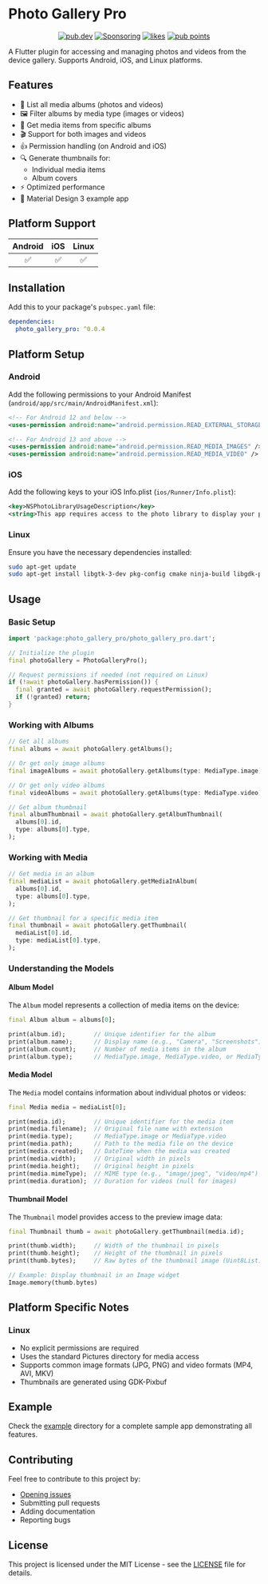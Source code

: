 # Photo Gallery Pro

<p align="center">
  <a href="https://pub.dev/packages/photo_gallery_pro"><img src="https://img.shields.io/pub/v/photo_gallery_pro.svg" alt="pub.dev"></a>
  <a href="https://github.com/binkapS#sponsor-me"><img src="https://img.shields.io/github/sponsors/binkapS" alt="Sponsoring"></a>
  <a href="https://pub.dev/packages/photo_gallery_pro/score"><img src="https://img.shields.io/pub/likes/photo_gallery_pro" alt="likes"></a>
  <a href="https://pub.dev/packages/photo_gallery_pro/score"><img src="https://img.shields.io/pub/points/photo_gallery_pro" alt="pub points"></a>
</p>

A Flutter plugin for accessing and managing photos and videos from the device gallery. Supports Android, iOS, and Linux platforms.

## Features

- 📱 List all media albums (photos and videos)
- 🖼️ Filter albums by media type (images or videos)
- 📂 Get media items from specific albums
- 🎬 Support for both images and videos
- 👍 Permission handling (on Android and iOS)
- 🔍 Generate thumbnails for:
  - Individual media items
  - Album covers
- ⚡ Optimized performance
- 🎨 Material Design 3 example app

## Platform Support

| Android | iOS | Linux |
|:-------:|:---:|:-----:|
|    ✅    |  ✅  |   ✅   |

## Installation

Add this to your package's `pubspec.yaml` file:

```yaml
dependencies:
  photo_gallery_pro: ^0.0.4
```

## Platform Setup

### Android

Add the following permissions to your Android Manifest (`android/app/src/main/AndroidManifest.xml`):

```xml
<!-- For Android 12 and below -->
<uses-permission android:name="android.permission.READ_EXTERNAL_STORAGE" />

<!-- For Android 13 and above -->
<uses-permission android:name="android.permission.READ_MEDIA_IMAGES" />
<uses-permission android:name="android.permission.READ_MEDIA_VIDEO" />
```

### iOS

Add the following keys to your iOS Info.plist (`ios/Runner/Info.plist`):

```xml
<key>NSPhotoLibraryUsageDescription</key>
<string>This app requires access to the photo library to display your photos and videos.</string>
```

### Linux

Ensure you have the necessary dependencies installed:

```bash
sudo apt-get update
sudo apt-get install libgtk-3-dev pkg-config cmake ninja-build libgdk-pixbuf2.0-dev
```

## Usage

### Basic Setup

```dart
import 'package:photo_gallery_pro/photo_gallery_pro.dart';

// Initialize the plugin
final photoGallery = PhotoGalleryPro();

// Request permissions if needed (not required on Linux)
if (!await photoGallery.hasPermission()) {
  final granted = await photoGallery.requestPermission();
  if (!granted) return;
}
```

### Working with Albums

```dart
// Get all albums
final albums = await photoGallery.getAlbums();

// Or get only image albums
final imageAlbums = await photoGallery.getAlbums(type: MediaType.image);

// Or get only video albums
final videoAlbums = await photoGallery.getAlbums(type: MediaType.video);

// Get album thumbnail
final albumThumbnail = await photoGallery.getAlbumThumbnail(
  albums[0].id,
  type: albums[0].type,
);
```

### Working with Media

```dart
// Get media in an album
final mediaList = await photoGallery.getMediaInAlbum(
  albums[0].id,
  type: albums[0].type,
);

// Get thumbnail for a specific media item
final thumbnail = await photoGallery.getThumbnail(
  mediaList[0].id,
  type: mediaList[0].type,
);
```

### Understanding the Models

#### Album Model

The `Album` model represents a collection of media items on the device:

```dart
final Album album = albums[0];

print(album.id);        // Unique identifier for the album
print(album.name);      // Display name (e.g., "Camera", "Screenshots")
print(album.count);     // Number of media items in the album
print(album.type);      // MediaType.image, MediaType.video, or MediaType.mixed
```

#### Media Model

The `Media` model contains information about individual photos or videos:

```dart
final Media media = mediaList[0];

print(media.id);        // Unique identifier for the media item
print(media.filename);  // Original file name with extension
print(media.type);      // MediaType.image or MediaType.video
print(media.path);      // Path to the media file on the device
print(media.created);   // DateTime when the media was created
print(media.width);     // Original width in pixels
print(media.height);    // Original height in pixels
print(media.mimeType);  // MIME type (e.g., "image/jpeg", "video/mp4")
print(media.duration);  // Duration for videos (null for images)
```

#### Thumbnail Model

The `Thumbnail` model provides access to the preview image data:

```dart
final Thumbnail thumb = await photoGallery.getThumbnail(media.id);

print(thumb.width);     // Width of the thumbnail in pixels
print(thumb.height);    // Height of the thumbnail in pixels
print(thumb.bytes);     // Raw bytes of the thumbnail image (Uint8List)

// Example: Display thumbnail in an Image widget
Image.memory(thumb.bytes)
```

## Platform Specific Notes

### Linux

- No explicit permissions are required
- Uses the standard Pictures directory for media access
- Supports common image formats (JPG, PNG) and video formats (MP4, AVI, MKV)
- Thumbnails are generated using GDK-Pixbuf

## Example

Check the [example](example) directory for a complete sample app demonstrating all features.

## Contributing

Feel free to contribute to this project by:

- [Opening issues](https://github.com/binkapS/photo_gallery_pro/issues)
- Submitting pull requests
- Adding documentation
- Reporting bugs

## License

This project is licensed under the MIT License - see the [LICENSE](LICENSE) file for details.

